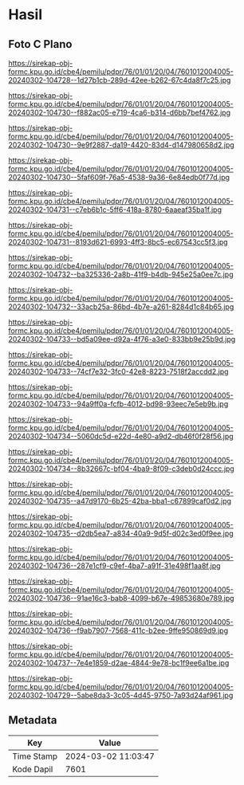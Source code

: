 # Hasil

## Foto C Plano

https://sirekap-obj-formc.kpu.go.id/cbe4/pemilu/pdpr/76/01/01/20/04/7601012004005-20240302-104728--1d27b1cb-289d-42ee-b262-67c4da8f7c25.jpg

https://sirekap-obj-formc.kpu.go.id/cbe4/pemilu/pdpr/76/01/01/20/04/7601012004005-20240302-104730--f882ac05-e719-4ca6-b314-d6bb7bef4762.jpg

https://sirekap-obj-formc.kpu.go.id/cbe4/pemilu/pdpr/76/01/01/20/04/7601012004005-20240302-104730--9e9f2887-da19-4420-83d4-d147980658d2.jpg

https://sirekap-obj-formc.kpu.go.id/cbe4/pemilu/pdpr/76/01/01/20/04/7601012004005-20240302-104730--5faf609f-76a5-4538-9a36-6e84edb0f77d.jpg

https://sirekap-obj-formc.kpu.go.id/cbe4/pemilu/pdpr/76/01/01/20/04/7601012004005-20240302-104731--c7eb6b1c-5ff6-418a-8780-6aaeaf35ba1f.jpg

https://sirekap-obj-formc.kpu.go.id/cbe4/pemilu/pdpr/76/01/01/20/04/7601012004005-20240302-104731--8193d621-6993-4ff3-8bc5-ec67543cc5f3.jpg

https://sirekap-obj-formc.kpu.go.id/cbe4/pemilu/pdpr/76/01/01/20/04/7601012004005-20240302-104732--ba325336-2a8b-41f9-b4db-945e25a0ee7c.jpg

https://sirekap-obj-formc.kpu.go.id/cbe4/pemilu/pdpr/76/01/01/20/04/7601012004005-20240302-104732--33acb25a-86bd-4b7e-a261-8284d1c84b65.jpg

https://sirekap-obj-formc.kpu.go.id/cbe4/pemilu/pdpr/76/01/01/20/04/7601012004005-20240302-104733--bd5a09ee-d92a-4f76-a3e0-833bb9e25b9d.jpg

https://sirekap-obj-formc.kpu.go.id/cbe4/pemilu/pdpr/76/01/01/20/04/7601012004005-20240302-104733--74cf7e32-3fc0-42e8-8223-7518f2accdd2.jpg

https://sirekap-obj-formc.kpu.go.id/cbe4/pemilu/pdpr/76/01/01/20/04/7601012004005-20240302-104733--94a9ff0a-fcfb-4012-bd98-93eec7e5eb9b.jpg

https://sirekap-obj-formc.kpu.go.id/cbe4/pemilu/pdpr/76/01/01/20/04/7601012004005-20240302-104734--5060dc5d-e22d-4e80-a9d2-db46f0f28f56.jpg

https://sirekap-obj-formc.kpu.go.id/cbe4/pemilu/pdpr/76/01/01/20/04/7601012004005-20240302-104734--8b32667c-bf04-4ba9-8f09-c3deb0d24ccc.jpg

https://sirekap-obj-formc.kpu.go.id/cbe4/pemilu/pdpr/76/01/01/20/04/7601012004005-20240302-104735--a47d9170-6b25-42ba-bba1-c67899caf0d2.jpg

https://sirekap-obj-formc.kpu.go.id/cbe4/pemilu/pdpr/76/01/01/20/04/7601012004005-20240302-104735--d2db5ea7-a834-40a9-9d5f-d02c3ed0f9ee.jpg

https://sirekap-obj-formc.kpu.go.id/cbe4/pemilu/pdpr/76/01/01/20/04/7601012004005-20240302-104736--287e1cf9-c9ef-4ba7-a91f-31e498f1aa8f.jpg

https://sirekap-obj-formc.kpu.go.id/cbe4/pemilu/pdpr/76/01/01/20/04/7601012004005-20240302-104736--91ae16c3-bab8-4099-b67e-49853680e789.jpg

https://sirekap-obj-formc.kpu.go.id/cbe4/pemilu/pdpr/76/01/01/20/04/7601012004005-20240302-104736--f9ab7907-7568-411c-b2ee-9ffe950869d9.jpg

https://sirekap-obj-formc.kpu.go.id/cbe4/pemilu/pdpr/76/01/01/20/04/7601012004005-20240302-104737--7e4e1859-d2ae-4844-9e78-bc1f9ee6a1be.jpg

https://sirekap-obj-formc.kpu.go.id/cbe4/pemilu/pdpr/76/01/01/20/04/7601012004005-20240302-104729--5abe8da3-3c05-4d45-9750-7a93d24af961.jpg


## Metadata

| Key        | Value               |
| ---------- | ------------------- |
| Time Stamp | 2024-03-02 11:03:47 |
| Kode Dapil | 7601                |



